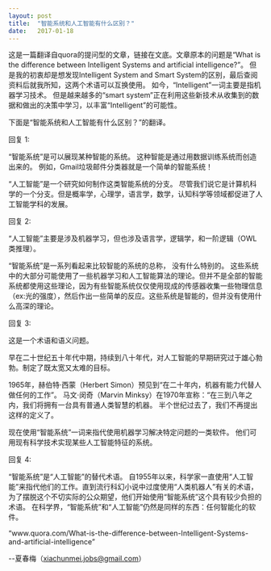 ```yaml
---
layout: post
title:  "智能系统和人工智能有什么区别？"
date:   2017-01-18
---
```


<p>
这是一篇翻译自quora的提问型的文章，链接在文底。文章原本的问题是“What is the difference between Intelligent Systems and artificial intelligence?”。 但是我的初衷却是想发现Intelligent System and Smart System的区别，最后查阅资料后就我所知，这两个术语可以互换使用。 如今，“Intelligent”一词主要是指机器学习技术。 但是越来越多的“smart system”正在利用这些新技术从收集到的数据和做出的决策中学习，以丰富“Intelligent”的可能性。 

下面是“智能系统和人工智能有什么区别？”的翻译。
</p>
<p>
 回复 1:

“智能系统”是可以展现某种智能的系统。 这种智能是通过用数据训练系统而创造出来的。 例如，Gmail垃圾邮件分类器就是一个简单的智能系统！

“人工智能”是一个研究如何制作这类智能系统的分支。 尽管我们说它是计算机科学的一个分支。但是概率学，心理学，语言学，数学，认知科学等领域都促进了人工智能学科的发展。
</p>
<p>
回复 2:

“人工智能”主要是涉及机器学习，但也涉及语言学，逻辑学，和一阶逻辑（OWL类推理）。

“智能系统”是一系列看起来比较智能的系统的总称， 没有什么特别的。 这些系统中的大部分可能使用了一些机器学习和人工智能算法的理论。但并不是全部的智能系统都使用这些理论，因为有些智能系统仅仅使用现成的传感器收集一些物理信息（ex:光的强度），然后作出一些简单的反应。这些系统是智能的，但并没有使用什么高深的理论。
</p>
<p>
回复 3:

这是一个术语和语义问题。

早在二十世纪五十年代中期，持续到八十年代，对人工智能的早期研究过于雄心勃勃。制定了既太宽又太难的目标。

1965年，赫伯特·西蒙（Herbert Simon）预见到“在二十年内，机器有能力代替人做任何的工作”。 马文·闵奇（Marvin Minksy）在1970年宣称：“在三到八年之内，我们将拥有一台具有普通人类智慧的机器。 半个世纪过去了，我们不再提出这样的定义了。

现在使用“智能系统”一词来指代使用机器学习解决特定问题的一类软件。 他们可用现有科学技术实现某些人工智能特征的系统。
</p>
<p>
回复 4:

“智能系统”是“人工智能”的替代术语。 自1955年以来，科学家一直使用“人工智能”来指代他们的工作。直到流行科幻小说中过度使用“人类机器人”有关的术语， 为了摆脱这个不切实际的公众期望，他们开始使用“智能系统”这个具有较少负担的术语。 在科学界，“智能系统”和“人工智能”仍然是同样的东西：任何智能化的软件。
</p>
“www.quora.com/What-is-the-difference-between-Intelligent-Systems-and-artificial-intelligence”

--夏春梅（xiachunmei.jobs@gmail.com）
